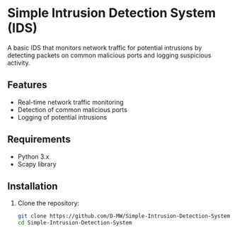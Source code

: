 # Simple Intrusion Detection System (IDS)

A basic IDS that monitors network traffic for potential intrusions by detecting packets on common malicious ports and logging suspicious activity.

## Features
- Real-time network traffic monitoring
- Detection of common malicious ports
- Logging of potential intrusions

## Requirements
- Python 3.x
- Scapy library

## Installation
1. Clone the repository:
   ```sh
   git clone https://github.com/D-MW/Simple-Intrusion-Detection-System.git
   cd Simple-Intrusion-Detection-System
